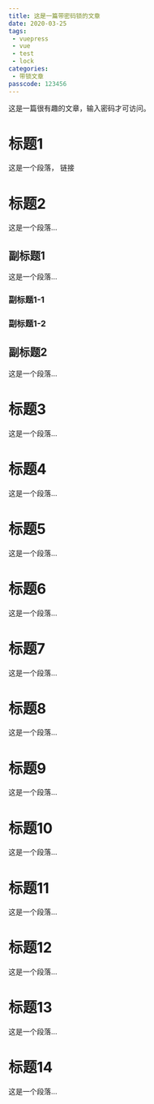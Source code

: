 ```yaml
---
title: 这是一篇带密码锁的文章
date: 2020-03-25
tags: 
 - vuepress
 - vue
 - test
 - lock
categories:
 - 带锁文章
passcode: 123456
---
```


这是一篇很有趣的文章，输入密码才可访问。

<!-- more -->

# 标题1

这是一个段落，<aidol-link type="primary"> 链接 </aidol-link>

# 标题2

这是一个段落...

## 副标题1

这是一个段落...

### 副标题1-1

### 副标题1-2

## 副标题2

这是一个段落...

# 标题3

这是一个段落...

# 标题4

这是一个段落...

# 标题5

这是一个段落...

# 标题6

这是一个段落...

# 标题7

这是一个段落...

# 标题8

这是一个段落...


# 标题9

这是一个段落...

# 标题10

这是一个段落...


# 标题11

这是一个段落...

# 标题12

这是一个段落...


# 标题13

这是一个段落...

# 标题14

这是一个段落...